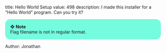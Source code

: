 title: Hello World Setup
value: 498
description: I made this installer for a “Hello World” program. Can you try it?

<div style="background:#75fbde;border-radius:1rem;padding:1rem"><b>❖ Note</b><br/>Flag filename is not in regular format.</div>

Author: Jonathan